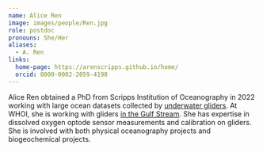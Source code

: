 ```yaml
---
name: Alice Ren
image: images/people/Ren.jpg
role: postdoc
pronouns: She/Her
aliases:
  - A. Ren
links:
  home-page: https://arenscripps.github.io/home/
  orcid: 0000-0002-2059-4198
---
```


Alice Ren obtained a PhD from Scripps Institution of Oceanography in 2022 working with large ocean datasets collected by [underwater gliders](https://spraydata.ucsd.edu/). At WHOI, she is working with gliders [in the Gulf Stream](http://gliders.whoi.edu/). She has expertise in dissolved oxygen optode sensor measurements and calibration on gliders. She is involved with both physical oceanography projects and biogeochemical projects.

